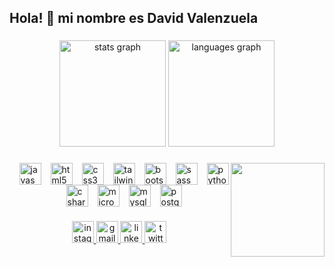 <h2 align="left">Hola! 👋 mi nombre es David Valenzuela</h2>

###

<div align="center">
  <img src="https://github-readme-stats.vercel.app/api?username=davidvchang&theme=dracula&show_icons=true&hide_border=false&count_private=true" height="170" alt="stats graph"  />
  <img src="https://github-readme-stats.vercel.app/api/top-langs?username=davidvchang&locale=en&hide_title=false&layout=compact&card_width=320&langs_count=5&theme=dracula&hide_border=false" height="170" alt="languages graph"  />
</div>

###

<img align="right" height="150" src="https://media.giphy.com/media/vzO0Vc8b2VBLi/giphy.gif?cid=790b7611t4o42koarj3z9hsn8bvt54f1upcy2qo7xl1damzi&ep=v1_gifs_search&rid=giphy.gif&ct=g"  />

<div style="display: flex; flex-wrap: wrap; justify-content: center; align-items: center; gap: 0 0 '10px' 0;>
  <img src="https://cdn.jsdelivr.net/gh/devicons/devicon/icons/react/react-original.svg" height="35" alt="react logo"  />
  <img width="15" style="margin-bottom: 10;"/>
  <img src="https://cdn.jsdelivr.net/gh/devicons/devicon/icons/javascript/javascript-original.svg" height="35" alt="javascript logo"  />
  <img width="15" style="margin-bottom: 10;"/>
  <img src="https://cdn.jsdelivr.net/gh/devicons/devicon/icons/html5/html5-original.svg" height="35" alt="html5 logo"  />
  <img width="15" style="margin-bottom: 10;"/>
  <img src="https://cdn.jsdelivr.net/gh/devicons/devicon/icons/css3/css3-original.svg" height="35" alt="css3 logo"  />
  <img width="15" style="margin-bottom: 10;"/>
  <img src="https://cdn.simpleicons.org/tailwindcss/06B6D4" height="35" alt="tailwindcss logo"  />
  <img width="15" style="margin-bottom: 10;"/>
  <img src="https://cdn.jsdelivr.net/gh/devicons/devicon/icons/bootstrap/bootstrap-original.svg" height="35" alt="bootstrap logo"  />
  <img width="15" style="margin-bottom: 10;"/>
  <img src="https://cdn.simpleicons.org/sass/CC6699" height="35" alt="sass logo"  />
  <img width="15" style="margin-bottom: 10;"/>
  <img src="https://cdn.jsdelivr.net/gh/devicons/devicon/icons/python/python-original.svg" height="35" alt="python logo"  />
  <img width="15" style="margin-bottom: 10;"/>
  <img src="https://cdn.jsdelivr.net/gh/devicons/devicon/icons/csharp/csharp-original.svg" height="35" alt="csharp logo"  />
  <img width="15" style="margin-bottom: 10;"/>
  <img src="https://cdn.simpleicons.org/microsoftsqlserver/CC2927" height="35" alt="microsoftsqlserver logo"  />
  <img width="15" style="margin-bottom: 10;"/>
  <img src="https://cdn.simpleicons.org/mysql/4479A1" height="35" alt="mysql logo"  />
  <img width="15" style="margin-bottom: 10;"/>
  <img src="https://cdn.simpleicons.org/postgresql/4169E1" height="35" alt="postgresql logo"  />
</div>

###

<div align="center">
  <a href="https://www.instagram.com/_davidvalenzuelac/" target="_blank">
    <img src="https://img.shields.io/static/v1?message=Instagram&logo=instagram&label=&color=E4405F&logoColor=white&labelColor=&style=for-the-badge" height="35" alt="instagram logo"  />
  </a>
  <a href="mailto:dvalenzuelachang@gmail.com" target="_blank">
    <img src="https://img.shields.io/static/v1?message=Gmail&logo=gmail&label=&color=D14836&logoColor=white&labelColor=&style=for-the-badge" height="35" alt="gmail logo"  />
  </a>
  <a href="https://www.linkedin.com/in/davidvalenzuelac/" target="_blank">
    <img src="https://img.shields.io/static/v1?message=LinkedIn&logo=linkedin&label=&color=0077B5&logoColor=white&labelColor=&style=for-the-badge" height="35" alt="linkedin logo"  />
  </a>
  <a href="https://twitter.com/DavidChangDev" target="_blank">
    <img src="https://img.shields.io/static/v1?message=Twitter&logo=twitter&label=&color=1DA1F2&logoColor=white&labelColor=&style=for-the-badge" height="35" alt="twitter logo"  />
  </a>
</div>
